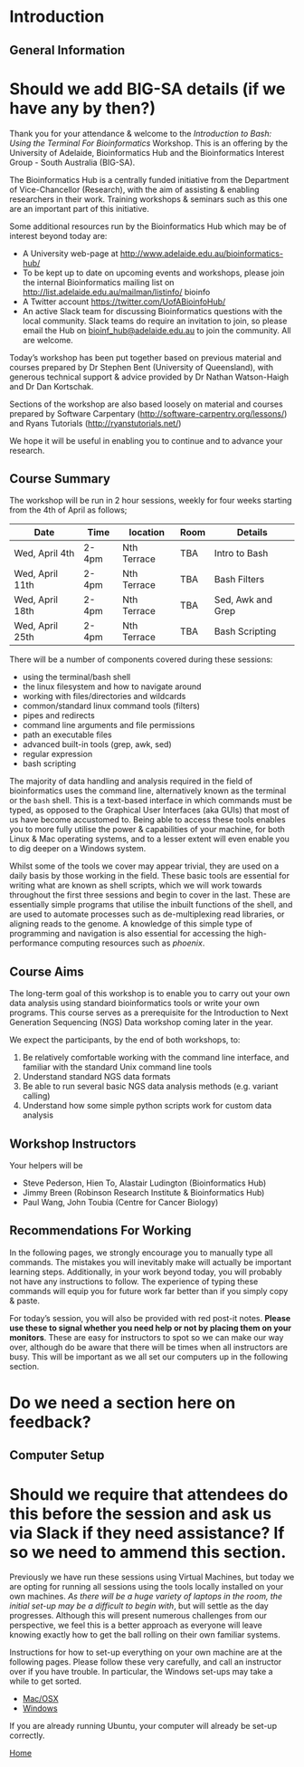 # Introduction

## General Information
# Should we add BIG-SA details (if we have any by then?)

Thank you for your attendance & welcome to the *Introduction to Bash: Using the Terminal For Bioinformatics* Workshop.
This is an offering by the University of Adelaide, Bioinformatics Hub and the Bioinformatics Interest Group - South Australia (BIG-SA).

The Bioinformatics Hub is a centrally funded initiative from the Department of Vice-Chancellor (Research), with the aim of assisting & enabling researchers in their work.
Training workshops & seminars such as this one are an important part of this initiative.

Some additional resources run by the Bioinformatics Hub which may be of interest beyond today are:

- A University web-page at http://www.adelaide.edu.au/bioinformatics-hub/
- To be kept up to date on upcoming events and workshops, please join the internal Bioinformatics mailing list on http://list.adelaide.edu.au/mailman/listinfo/ bioinfo
- A Twitter account https://twitter.com/UofABioinfoHub/
- An active Slack team for discussing Bioinformatics questions with the local community. Slack teams do require an invitation to join, so please email the Hub on bioinf_hub@adelaide.edu.au to join the community. All are welcome.

Today’s workshop has been put together based on previous material and courses prepared by Dr Stephen Bent (University of Queensland), with generous technical support & advice provided by Dr Nathan Watson-Haigh and Dr Dan Kortschak.

Sections of the workshop are also based loosely on material and courses prepared
by Software Carpentary (http://software-carpentry.org/lessons/) and Ryans Tutorials
(http://ryanstutorials.net/)

We hope it will be useful in enabling you to continue and to advance your research.

## Course Summary

The workshop will be run in 2 hour sessions, weekly for four weeks starting from the 4th of April as follows;

| Date | Time | location | Room | Details |
| ---------- | ---------- | ---------- | ---------- | ---------- |
| Wed, April 4th | 2-4pm | Nth Terrace | TBA | Intro to Bash |
| Wed, April 11th | 2-4pm | Nth Terrace | TBA | Bash Filters |
| Wed, April 18th | 2-4pm | Nth Terrace | TBA | Sed, Awk and Grep |
| Wed, April 25th | 2-4pm | Nth Terrace | TBA | Bash Scripting |

There will be a number of components covered during these sessions:

- using the terminal/bash shell
- the linux filesystem and how to navigate around
- working with files/directories and wildcards
- common/standard linux command tools (filters)
- pipes and redirects
- command line arguments and file permissions
- path an executable files
- advanced built-in tools (grep, awk, sed)
- regular expression
- bash scripting

The majority of data handling and analysis required in the field of bioinformatics uses the command line, alternatively known as the terminal or the `bash` shell.
This is a text-based interface in which commands must be typed, as opposed to the Graphical User Interfaces (aka GUIs) that most of us have become accustomed to.
Being able to access these tools enables you to more fully utilise the power & capabilities of your machine, for both Linux & Mac operating systems, and to a lesser extent will even enable you to dig deeper on a Windows system.

Whilst some of the tools we cover may appear trivial, they are used on a daily basis by those working in the field.
These basic tools are essential for writing what are known as shell scripts, which we will work towards throughout the first three sessions and begin to cover in the last.
These are essentially simple programs that utilise the inbuilt functions of the shell, and are used to automate processes such as de-multiplexing read libraries, or aligning reads to the genome.
A knowledge of this simple type of programming and navigation is also essential for accessing the high-performance computing resources such as *phoenix*.

## Course Aims
The long-term goal of this workshop is to enable you to carry out your own
data analysis using standard bioinformatics tools or write your own programs. This course serves as a prerequisite for the Introduction to Next Generation Sequencing (NGS) Data workshop coming later in the year.

We expect the participants, by the end of both workshops, to:
1. Be relatively comfortable working with the command line interface, and familiar with the standard Unix command line tools
2. Understand standard NGS data formats
3. Be able to run several basic NGS data analysis methods (e.g. variant calling)
4. Understand how some simple python scripts work for custom data analysis

## Workshop Instructors

Your helpers will be

- Steve Pederson, Hien To, Alastair Ludington (Bioinformatics Hub)
- Jimmy Breen (Robinson Research Institute & Bioinformatics Hub)
- Paul Wang, John Toubia (Centre for Cancer Biology)

## Recommendations For Working

In the following pages, we strongly encourage you to manually type all commands.
The mistakes you will inevitably make will actually be important learning steps.
Additionally, in your work beyond today, you will probably not have any instructions to follow.
The experience of typing these commands will equip you for future work far better than if you simply copy & paste.

For today’s session, you will also be provided with red post-it notes.
**Please use these to signal whether you need help or not by placing them on your monitors**.
These are easy for instructors to spot so we can make our way over, although do be aware that there will be times when all instructors are busy.
This will be important as we all set our computers up in the following section.

# Do we need a section here on feedback?

## Computer Setup
# Should we require that attendees do this before the session and ask us via Slack if they need assistance? If so we need to ammend this section.

Previously we have run these sessions using Virtual Machines, but today we are opting for running all sessions using the tools locally installed on your own machines.
*As there will be a huge variety of laptops in the room, the initial set-up may be a difficult to begin with*, but will settle as the day progresses.
Although this will present numerous challenges from our perspective, we feel this is a better approach as everyone will leave knowing exactly how to get the ball rolling on their own familiar systems.

Instructions for how to set-up everything on your own machine are at the following pages.
Please follow these very carefully, and call an instructor over if you have trouble.
In particular, the Windows set-ups may take a while to get sorted.

- [Mac/OSX](../install/osxInstall)
- [Windows](../install/windowsInstall)

If you are already running Ubuntu, your computer will already be set-up correctly.

[Home](../)
